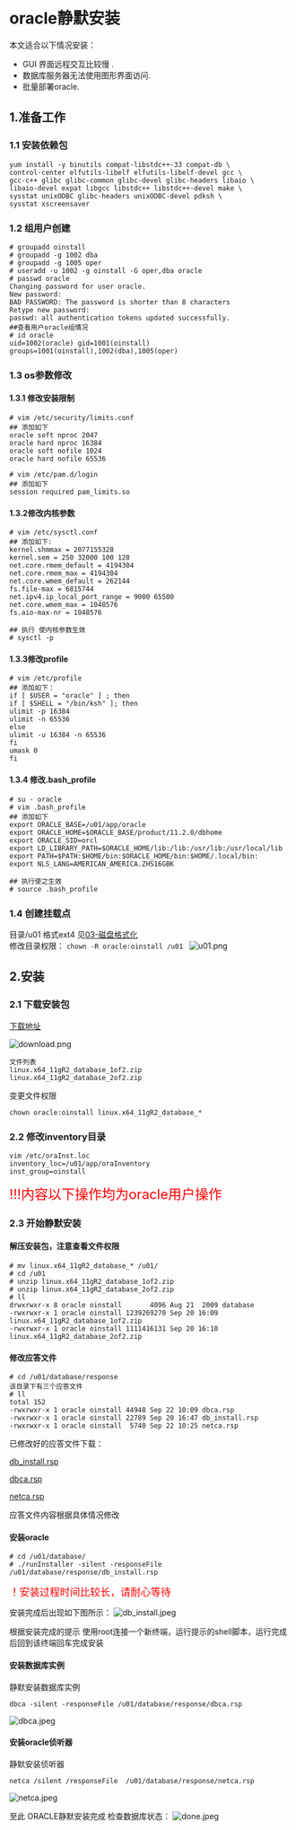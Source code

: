 # oracle静默安装

本文适合以下情况安装：
   - GUI 界面远程交互比较慢 .
   - 数据库服务器无法使用图形界面访问.
   - 批量部署oracle.

## 1.准备工作

### 1.1 安装依赖包
```
yum install -y binutils compat-libstdc++-33 compat-db \
control-center elfutils-libelf elfutils-libelf-devel gcc \
gcc-c++ glibc glibc-common glibc-devel glibc-headers libaio \
libaio-devel expat libgcc libstdc++ libstdc++-devel make \
sysstat unixODBC glibc-headers unixODBC-devel pdksh \
sysstat xscreensaver  
```

### 1.2 组用户创建
```
# groupadd oinstall
# groupadd -g 1002 dba
# groupadd -g 1005 oper
# useradd -u 1002 -g oinstall -G oper,dba oracle
# passwd oracle
Changing password for user oracle.
New password:
BAD PASSWORD: The password is shorter than 8 characters
Retype new password:
passwd: all authentication tokens updated successfully.
##查看用户oracle组情况
# id oracle
uid=1002(oracle) gid=1001(oinstall) groups=1001(oinstall),1002(dba),1005(oper)

```
### 1.3 os参数修改
#### 1.3.1 修改安装限制
```
# vim /etc/security/limits.conf
## 添加如下
oracle soft nproc 2047
oracle hard nproc 16384
oracle soft nofile 1024
oracle hard nofile 65536

# vim /etc/pam.d/login
## 添加如下
session required pam_limits.so
```

#### 1.3.2修改内核参数
```
# vim /etc/sysctl.conf
## 添加如下:
kernel.shmmax = 2077155328  
kernel.sem = 250 32000 100 128
net.core.rmem_default = 4194304
net.core.rmem_max = 4194304
net.core.wmem_default = 262144
fs.file-max = 6815744
net.ipv4.ip_local_port_range = 9000 65500
net.core.wmem_max = 1048576
fs.aio-max-nr = 1048576

## 执行 使内核参数生效
# sysctl -p
```

#### 1.3.3修改profile
```
# vim /etc/profile
## 添加如下：
if [ $USER = "oracle" ] ; then
if [ $SHELL = "/bin/ksh" ]; then
ulimit -p 16384
ulimit -n 65536
else
ulimit -u 16384 -n 65536
fi
umask 0
fi
```

#### 1.3.4 修改.bash_profile
```
# su - oracle
# vim .bash_profile
## 添加如下
export ORACLE_BASE=/u01/app/oracle
export ORACLE_HOME=$ORACLE_BASE/product/11.2.0/dbhome
export ORACLE_SID=orcl
export LD_LIBRARY_PATH=$ORACLE_HOME/lib:/lib:/usr/lib:/usr/local/lib 
export PATH=$PATH:$HOME/bin:$ORACLE_HOME/bin:$HOME/.local/bin:
export NLS_LANG=AMERICAN_AMERICA.ZHS16GBK    

## 执行使之生效
# source .bash_profile 
```
### 1.4 创建挂载点
目录/u01 格式ext4 见[03-磁盘格式化](P03-磁盘格式化/docs.md)  
修改目录权限：
```chown -R oracle:oinstall /u01 ```
![u01.png](P5-Database/_media/001/u01.png)


## 2.安装
### 2.1 下载安装包
[下载地址](http://www.oracle.com/technetwork/database/enterprise-edition/downloads/index-092322.html)

![download.png](P5-Database/_media/001/download.png)
```
文件列表
linux.x64_11gR2_database_1of2.zip
linux.x64_11gR2_database_2of2.zip
```
变更文件权限
```
chown oracle:oinstall linux.x64_11gR2_database_*
```
### 2.2 修改inventory目录
```
vim /etc/oraInst.loc
inventory_loc=/u01/app/oraInventory
inst_group=oinstall
```

<font color=red size=5>!!!内容以下操作均为oracle用户操作</font>

### 2.3 开始静默安装
#### 解压安装包，注意查看文件权限
```
# mv linux.x64_11gR2_database_* /u01/
# cd /u01
# unzip linux.x64_11gR2_database_1of2.zip
# unzip linux.x64_11gR2_database_2of2.zip
# ll
drwxrwxr-x 8 oracle oinstall       4096 Aug 21  2009 database
-rwxrwxr-x 1 oracle oinstall 1239269270 Sep 20 16:09 linux.x64_11gR2_database_1of2.zip
-rwxrwxr-x 1 oracle oinstall 1111416131 Sep 20 16:10 linux.x64_11gR2_database_2of2.zip
```
#### 修改应答文件
```
# cd /u01/database/response
该目录下有三个应答文件
# ll 
total 152
-rwxrwxr-x 1 oracle oinstall 44948 Sep 22 10:09 dbca.rsp
-rwxrwxr-x 1 oracle oinstall 22789 Sep 20 16:47 db_install.rsp
-rwxrwxr-x 1 oracle oinstall  5740 Sep 22 10:25 netca.rsp
```
已修改好的应答文件下载：

[db_install.rsp](P5-Database/_media/001/db_install.rsp) 

[dbca.rsp](P5-Database/_media/001/dbca.rsp) 

[netca.rsp](P5-Database/_media/001/netca.rsp) 

应答文件内容根据具体情况修改

#### 安装oracle
```
# cd /u01/database/
# ./runInstaller -silent -responseFile /u01/database/response/db_install.rsp
```

<font color=red size=4>！安装过程时间比较长，请耐心等待</font>

安装完成后出现如下图所示：
![db_install.jpeg](P5-Database/_media/001/db_install.jpeg)

根据安装完成的提示
使用root连接一个新终端，运行提示的shell脚本，运行完成后回到该终端回车完成安装

#### 安装数据库实例
静默安装数据库实例
``` 
dbca -silent -responseFile /u01/database/response/dbca.rsp
```
![dbca.jpeg](P5-Database/_media/001/dbca.jpeg)
#### 安装oracle侦听器
静默安装侦听器
```
netca /silent /responseFile  /u01/database/response/netca.rsp
```

![netca.jpeg](P5-Database/_media/001/netca.jpeg)

至此 ORACLE静默安装完成
检查数据库状态：
![done.jpeg](P5-Database/_media/001/done.jpeg)

